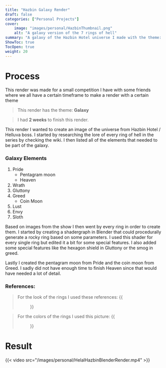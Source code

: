 ```yaml
---
title: "Hazbin Galaxy Render"
draft: false
categories: ["Personal Projects"]
cover:
    image: "images/personal/HazbinThumbnail.png"
    alt: "A galaxy version of the 7 rings of hell"
summary: "A galaxy of the Hazbin Hotel universe I made with the theme: Galaxy."
ShowToc: true
TocOpen: true
weight: 20
---
```


# Process

This render was made for a small competition I have with some friends where we all have a certain timeframe to make a render with a certain theme  
> This render has the theme: **Galaxy**  
  
> I had **2 weeks** to finish this render.

This render I wanted to create an image of the universe from Hazbin Hotel / Helluva boss.
I started by researching the lore of every ring of hell in the series by checking the wiki.
I then listed all of the elements that needed to be part of the galaxy.

### Galaxy Elements
1. Pride
	- Pentagram moon
	- Heaven
2. Wrath
3. Gluttony
4. Greed
	- Coin Moon
5. Lust
6. Envy
7. Sloth

Based on images from the show I then went by every ring in order to create them. 
I started by creating a shadergraph in Blender that could procedurally generate a rocky ring based on some parameters. 
I used this shader for every single ring but edited it a bit for some special features.
I also added some special features like the hexagon shield in Gluttony or the smog in greed.

Lastly I created the pentagram moon from Pride and the coin moon from Greed. I sadly did not have enough time to finish Heaven since that would have needed a lot of detail. 

### References:
> For the look of the rings I used these references:
> {{<figure src="/images/personal/SpaceHazbinPlanetsRef.png" align=left width=500 >}}
  
  
> For the colors of the rings I used this picture:
> {{<figure src="/images/personal/SpaceHazbinRingsRef.png" align=left width=500 >}}


# Result
{{< video src="/images/personal/HelalHazbinBlenderRender.mp4" >}}
